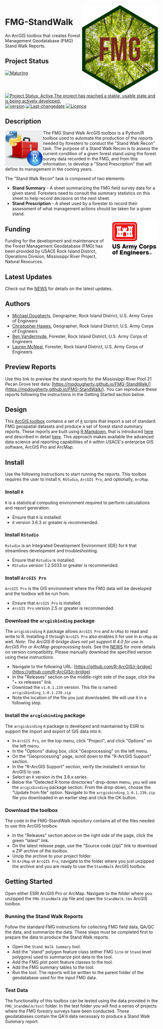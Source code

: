 <img src="docs/images/FMG-hex_3.png" width=250 align="right" />

# FMG-StandWalk 
An ArcGIS toolbox that creates Forest Management Geodatabase (FMG) Stand Walk Reports. 

## Project Status
[![Maturing](https://img.shields.io/badge/lifecycle-maturing-blue.svg)](https://www.tidyverse.org/lifecycle)
[![Project Status: Active The project has reached a stable, usable state and is being actively developed.](https://www.repostatus.org/badges/latest/active.svg)](https://www.repostatus.org/#active)
[![version](https://img.shields.io/badge/Version-0.1.5-orange.svg?style=flat-square)](commits/master)
[![Last-changedate](https://img.shields.io/badge/last%20change-2020--08--05-yellowgreen.svg)](/commits/master)
[![Licence](https://img.shields.io/badge/licence-CC0-blue.svg)](http://choosealicense.com/licenses/cc0-1.0/)

## Description

<img src="docs/images/python_r_toolbox.png" width=125 align="left"  />

The FMG Stand Walk ArcGIS toolbox is a Python/R toolbox used to automate the production of the reports needed by foresters to conduct the "Stand Walk Recon" task. The purpose of a Stand Walk Recon is to assess the current condition of a given forest stand using the forest survey data recorded in the FMG, and from this information, to develop a "Stand Prescription" that will define its management in the coming years. 

The "Stand Walk Recon" task is composed of two elements:

* **Stand Summary** - A sheet summarizing the FMG field survey data for a given stand. Foresters need to consult the summary statistics on this sheet to help record decisions on the next sheet. 
* **Stand Prescription** - A sheet used by a forester to record their assessment of what management actions should be taken for a given stand. 


<img src="docs/images/HDQLO-03_h120.jpg" align="right" />

## Funding
Funding for the development and maintenance of the Forest Management Geodatabase (FMG) has been provided by USACE Rock Island District, Operations Division, Mississippi River Project, Natural Resources. 

## Latest Updates
Check out the [NEWS](NEWS.md) for details on the latest updates. 

## Authors
* [Michael Dougherty](mailto:Michael.P.Dougherty@usace.army.mil), Geographer, Rock Island District, U.S. Army Corps of Engineers
* [Christopher Hawes](mailto:Christopher.C.Hawes@usace.army.mil), Geographer, Rock Island District, U.S. Army Corps of Engineers
* [Ben Vandermyde](mailto:Benjamin.J.Vandermyde@usace.army.mil), Forester, Rock Island District, U.S. Army Corps of Engineers
* [Lauren McNeal](mailto:Lauren.J.McNeal@usace.army.mil), Forester, Rock Island District, U.S. Army Corps of Engineers

## Preview Reports
Use this link to preview the stand reports for the Mississippi River Pool 21 Pecan Grove test data:
[https://mpdougherty.github.io/FMG-StandWalk/](https://mpdougherty.github.io/FMG-StandWalk/). You can reproduce these reports following the instructions in the Getting Started section below. 

## Design
This [ArcGIS toolbox](https://pro.arcgis.com/en/pro-app/help/analysis/geoprocessing/basics/use-a-custom-geoprocessing-tool.htm) contains a set of [`R`](https://cran.r-project.org/) scripts that import a set of standard FMG geospatial datasets and produce a set of forest stand summary reports. These reports are built using [R Markdown](https://rmarkdown.rstudio.com/), that is introduced [here](https://rmarkdown.rstudio.com/developer_parameterized_reports.html%23parameter_types%2F) and described in detail [here](https://bookdown.org/yihui/rmarkdown/parameterized-reports.html). This approach makes available the advanced data science and reporting capabilities of `R` within USACE's enterprise GIS software, ArcGIS Pro and ArcMap. 

## Install
Use the following instructions to start running the reports. This toolbox requires the user to install `R`, `RStudio`, `ArcGIS Pro`, and optionally, `ArcMap`.

### Install `R`
`R` is a statistical computing environment required to perform calculations and report generation. 
* Ensure that `R` is installed. 
* `R` version 3.6.3 or greater is recommended. 

### Install `RStudio`
`Rstudio` is an Integrated Development Environment (IDE) for `R` that streamlines development and troubleshooting. 
* Ensure that `Rstudio` is installed.
* `RStudio` version 1.2.5033 or greater is recommended. 

### Install `ArcGIS Pro`
`ArcGIS Pro` is the GIS environment where the FMG data will be developed and the toolbox will be run from. 
* Ensure that `ArcGIS Pro` is installed. 
* `ArcGIS Pro` version 2.5 or greater is recommended. 

### Download the `arcgisbinding` package
The `arcgisbinding` `R` package allows `ArcGIS Pro` and `ArcMap` to read and write to R. Installing it through `ArcGIS Pro` also enables it for use in `ArcMap` as well. *Note: The ArcGIS R-bridge does not yet support R 4.0 for use in ArcGIS Pro or ArcMap geoprocessing tools.* See the [NEWS](NEWS.md) for more details on version compatibility. Please manually download the specified version using these instructions. 

* Navigate to the following URL: [https://github.com/R-ArcGIS/r-bridge](https://github.com/R-ArcGIS/r-bridge)
* In the "Releases" section on the middle-right side of the page, click the "+ xx releases" link. 
* Download the `v1.0.1.239` version. This file is named:  `arcgisbinding_1.0.1.239.zip`
* Note the location of the file you just downloaded. We will use it in a following step.

### Install the `arcgisbinding` package
The `arcgisbinding` `R` package is developed and maintained by ESRI to support the import and export of GIS data into `R`. 

* In `ArcGIS Pro`, on the top menu, click "Project", and click "Options" on the left menu.
* In the "Options" dialog box, click "Geoprocessing" on the left menu. 
* On the "Geoprocessing" page, scroll down to the "R-ArcGIS Support" section.
* In the "R-ArcGIS Support" section, verify the installed `R` version for ArcGIS to use.
* Select an `R` version in the 3.6.x series.  
* Below the "Detected R home directories" drop-down menu, you will see the `arcgisbinding` package section. From the drop-down, choose the "Update from file" option. Navigate to the `arcgisbinding_1.0.1.239.zip` file you downloaded in an earlier step and click the OK button. 

### Download the toolbox
The code in the FMG-StandWalk repository contains all of the files needed to use this ArcGIS toolbox. 

* In the "Releases" section above on the right side of the page, click the green "latest" link. 
* On the latest release page, use the "Source code (zip)" link to download a ZIP archive of the toolbox. 
* Unzip the archive to your project folder. 
* In `ArcMap` or `ArcGIS Pro`, navigate to the folder where you just unzipped the archive and you are ready to use the `StandWalk` ArcGIS toolbox. 

## Getting Started
Open either ESRI ArcGIS Pro or ArcMap. Navigate to the folder where you unzipped the `FMG-StandWalk` zip file and open the `StandWalk.tbx` ArcGIS toolbox. 

### Running the Stand Walk Reports
Follow the standard FMG instructions for collecting FMG field data, QA/QC the data, and summarize the data. These steps must be completed first to prepare the data to produce the Stand Walk reports. 

* Open the `Stand Walk Summary` tool. 
* Add the "stand" polygon feature class (either FMG `Site` or `Stand` level polygons) used to summarize plot data to the tool. 
* Add the FMG plot point feature classes to the tool. 
* Add the FMG summary tables to the tool.
* Run the tool. The reports will be written to the parent folder of the geodatabase used for the input FMG data. 

### Test Data
The functionality of this toolbox can be tested using the data provided in the `FMG_StandWalk/test` folder. In the test folder you will find a series of projects where the FMG forestry surveys have been conducted. These geodatabases contain the QA'd data necessary to produce a Stand Walk Summary report. 